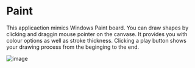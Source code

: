 # Paint

This applicaetion mimics Windows Paint board. You can draw shapes by clicking and draggin mouse pointer on the canvase. It provides you with colour options as well as stroke thickness. Clicking a play button shows your drawing process from the beginging to the end.  

![image](https://user-images.githubusercontent.com/28790865/117381356-e20ad980-aea9-11eb-8076-2aff7e1bcb4c.png)

